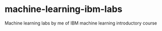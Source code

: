 # machine-learning-ibm-labs
Machine learning labs by me of IBM machine learning introductory course
